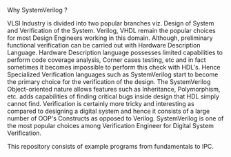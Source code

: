 Why SystemVerilog ?

VLSI Industry is divided into two popular branches viz. 
Design of System and Verification of the System. Verilog, VHDL remain the popular choices for most Design Engineers working in this domain. 
Although, preliminary functional verification can be carried out with Hardware Description Language. 
Hardware Description language possesses limited capabilities to perform code coverage analysis, Corner cases testing, etc and in fact sometimes it becomes impossible to perform this check with HDL's. 
Hence Specialized Verification languages such as SystemVerilog start to become the primary choice for the verification of the design. 
The SystemVerilog Object-oriented nature allows features such as Inheritance, Polymorphism, etc. adds capabilities of finding critical bugs inside design that HDL simply cannot find. 
Verification is certainly more tricky and interesting as compared to designing a digital system and hence it consists of a large number of OOP's Constructs as opposed to Verilog. 
SystemVerilog is one of the most popular choices among Verification Engineer for Digital System Verification.

This repository consists of example programs from fundamentals to IPC.
